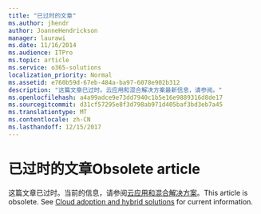 ```yaml
---
title: "已过时的文章"
ms.author: jhendr
author: JoanneHendrickson
manager: laurawi
ms.date: 11/16/2014
ms.audience: ITPro
ms.topic: article
ms.service: o365-solutions
localization_priority: Normal
ms.assetid: e760b59d-67eb-484a-ba97-6078e902b312
description: "这篇文章已过时。云应用和混合解决方案最新信息，请参阅。"
ms.openlocfilehash: a4a99adce9e73dd7940c1b5e16e9889316d8de17
ms.sourcegitcommit: d31cf57295e8f3d798ab971d405baf3bd3eb7a45
ms.translationtype: MT
ms.contentlocale: zh-CN
ms.lasthandoff: 12/15/2017
---
```

# <a name="obsolete-article"></a><span data-ttu-id="1120d-104">已过时的文章</span><span class="sxs-lookup"><span data-stu-id="1120d-104">Obsolete article</span></span>

<span data-ttu-id="1120d-p102">这篇文章已过时。当前的信息，请参阅[云应用和混合解决方案](cloud-adoption-and-hybrid-solutions.md)。</span><span class="sxs-lookup"><span data-stu-id="1120d-p102">This article is obsolete. See [Cloud adoption and hybrid solutions](cloud-adoption-and-hybrid-solutions.md) for current information.</span></span>
  

